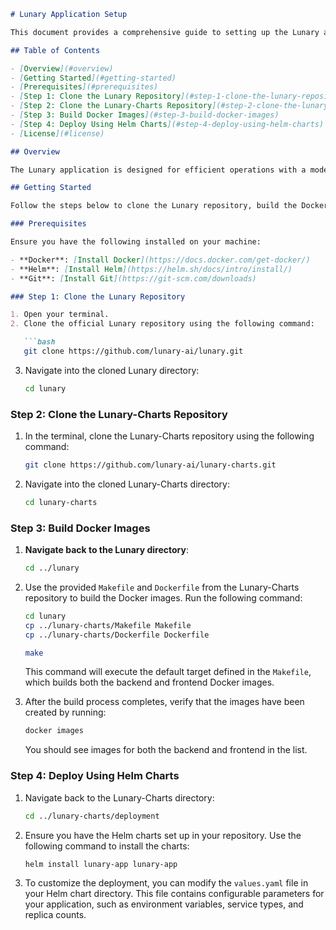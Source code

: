```markdown
# Lunary Application Setup

This document provides a comprehensive guide to setting up the Lunary application using Docker and Helm charts. 

## Table of Contents

- [Overview](#overview)
- [Getting Started](#getting-started)
- [Prerequisites](#prerequisites)
- [Step 1: Clone the Lunary Repository](#step-1-clone-the-lunary-repository)
- [Step 2: Clone the Lunary-Charts Repository](#step-2-clone-the-lunary-charts-repository)
- [Step 3: Build Docker Images](#step-3-build-docker-images)
- [Step 4: Deploy Using Helm Charts](#step-4-deploy-using-helm-charts)
- [License](#license)

## Overview

The Lunary application is designed for efficient operations with a modern architecture. This guide outlines the steps necessary to set up and run the application locally using Docker and deploy it using Helm charts.

## Getting Started

Follow the steps below to clone the Lunary repository, build the Docker images, and run the application.

### Prerequisites

Ensure you have the following installed on your machine:

- **Docker**: [Install Docker](https://docs.docker.com/get-docker/)
- **Helm**: [Install Helm](https://helm.sh/docs/intro/install/)
- **Git**: [Install Git](https://git-scm.com/downloads)

### Step 1: Clone the Lunary Repository

1. Open your terminal.
2. Clone the official Lunary repository using the following command:

   ```bash
   git clone https://github.com/lunary-ai/lunary.git
   ```

3. Navigate into the cloned Lunary directory:

   ```bash
   cd lunary
   ```

### Step 2: Clone the Lunary-Charts Repository

1. In the terminal, clone the Lunary-Charts repository using the following command:

   ```bash
   git clone https://github.com/lunary-ai/lunary-charts.git
   ```

2. Navigate into the cloned Lunary-Charts directory:

   ```bash
   cd lunary-charts
   ```

### Step 3: Build Docker Images

1. **Navigate back to the Lunary directory**:

   ```bash
   cd ../lunary
   ```

2. Use the provided `Makefile` and `Dockerfile` from the Lunary-Charts repository to build the Docker images. Run the following command:

   ```bash
   cd lunary
   cp ../lunary-charts/Makefile Makefile
   cp ../lunary-charts/Dockerfile Dockerfile

   make
   ```

   This command will execute the default target defined in the `Makefile`, which builds both the backend and frontend Docker images.

3. After the build process completes, verify that the images have been created by running:

   ```bash
   docker images
   ```

   You should see images for both the backend and frontend in the list.

### Step 4: Deploy Using Helm Charts

1. Navigate back to the Lunary-Charts directory:

   ```bash
   cd ../lunary-charts/deployment
   ```

2. Ensure you have the Helm charts set up in your repository. Use the following command to install the charts:

   ```bash
   helm install lunary-app lunary-app 
   ```

3. To customize the deployment, you can modify the `values.yaml` file in your Helm chart directory. This file contains configurable parameters for your application, such as environment variables, service types, and replica counts.
